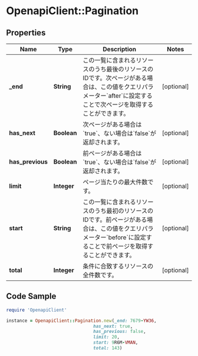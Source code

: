 # OpenapiClient::Pagination

## Properties

Name | Type | Description | Notes
------------ | ------------- | ------------- | -------------
**_end** | **String** | この一覧に含まれるリソースのうち最後のリソースのIDです。次ページがある場合は、この値をクエリパラメーター&#x60;after&#x60;に設定することで次ページを取得することができます。 | [optional] 
**has_next** | **Boolean** | 次ページがある場合は&#x60;true&#x60;、ない場合は&#x60;false&#x60;が返却されます。 | [optional] 
**has_previous** | **Boolean** | 前ページがある場合は&#x60;true&#x60;、ない場合は&#x60;false&#x60;が返却されます。 | [optional] 
**limit** | **Integer** | ページ当たりの最大件数です。 | [optional] 
**start** | **String** | この一覧に含まれるリソースのうち最初のリソースのIDです。前ページがある場合は、この値をクエリパラメーター&#x60;before&#x60;に設定することで前ページを取得することができます。 | [optional] 
**total** | **Integer** | 条件に合致するリソースの全件数です。 | [optional] 

## Code Sample

```ruby
require 'OpenapiClient'

instance = OpenapiClient::Pagination.new(_end: 7679-YW36,
                                 has_next: true,
                                 has_previous: false,
                                 limit: 20,
                                 start: 9R6M-VMAN,
                                 total: 143)
```


